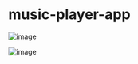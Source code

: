 # music-player-app


![image](https://github.com/user-attachments/assets/f2ad06b5-bdc1-4665-bd17-d41a66396a74)

![image](https://github.com/user-attachments/assets/b608be16-7646-4c03-be6a-9f575c76ac3c)


